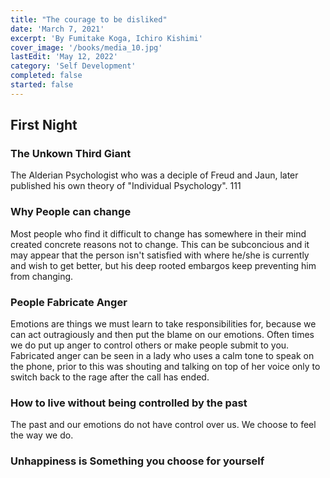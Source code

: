 ```yaml
---
title: "The courage to be disliked"
date: 'March 7, 2021'
excerpt: 'By Fumitake Koga, Ichiro Kishimi'
cover_image: '/books/media_10.jpg'
lastEdit: 'May 12, 2022'
category: 'Self Development'
completed: false
started: false
---
```


## First Night
### The Unkown Third Giant
The Alderian Psychologist who was a deciple of Freud and Jaun, later published his own theory of "Individual Psychology".
111 
### Why People can change 
Most people who find it difficult to change has somewhere in their mind created concrete reasons not to change. This can be subconcious and it may appear that the person isn't satisfied with where he/she is currently and wish to get better, but his deep rooted embargos keep preventing him from changing.
### People Fabricate Anger
Emotions are things we must learn to take responsibilities for, because we can act outragiously and then put the blame on our emotions. Often times we do put up anger to control others or make people submit to you. Fabricated anger can be seen in a lady who uses a calm tone to speak on the phone, prior to this was shouting and talking on top of her voice only to switch back to the rage after the call has ended. 
### How to live without being controlled by the past
The past and our emotions do not have control over us. We choose to feel the way we do.
### Unhappiness is Something you choose for yourself 